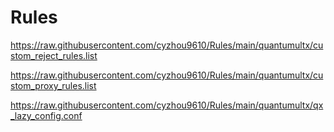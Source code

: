 # Rules

https://raw.githubusercontent.com/cyzhou9610/Rules/main/quantumultx/custom_reject_rules.list

https://raw.githubusercontent.com/cyzhou9610/Rules/main/quantumultx/custom_proxy_rules.list

https://raw.githubusercontent.com/cyzhou9610/Rules/main/quantumultx/qx_lazy_config.conf
